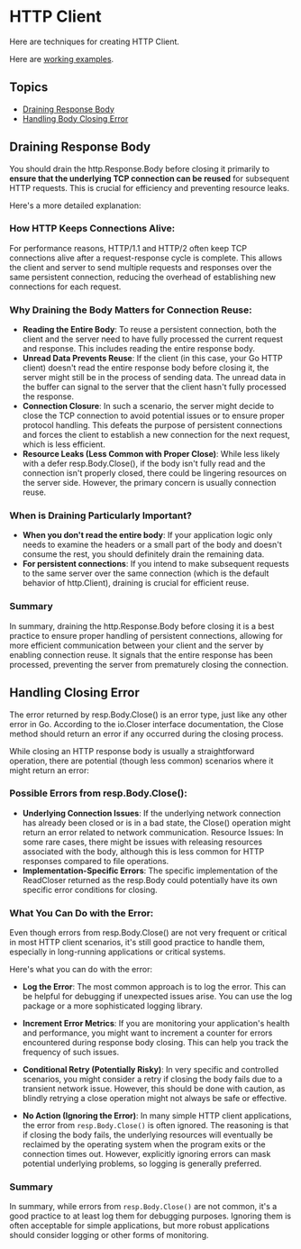 # HTTP Client

Here are techniques for creating HTTP Client.

Here are [working examples](./client_test.go).

## Topics

* [Draining Response Body](#draining-response-body)
* [Handling Body Closing Error](#handling-closing-error)

## Draining Response Body

You should drain the http.Response.Body before closing it primarily to **ensure that the underlying TCP connection can be reused** for subsequent HTTP requests. This is crucial for efficiency and preventing resource leaks.

Here's a more detailed explanation:

### How HTTP Keeps Connections Alive:

For performance reasons, HTTP/1.1 and HTTP/2 often keep TCP connections alive after a request-response cycle is complete. This allows the client and server to send multiple requests and responses over the same persistent connection, reducing the overhead of establishing new connections for each request.

### Why Draining the Body Matters for Connection Reuse:

* **Reading the Entire Body**: To reuse a persistent connection, both the client and the server need to have fully processed the current request and response. This includes reading the entire response body.
* **Unread Data Prevents Reuse**: If the client (in this case, your Go HTTP client) doesn't read the entire response body before closing it, the server might still be in the process of sending data. The unread data in the buffer can signal to the server that the client hasn't fully processed the response.
* **Connection Closure**: In such a scenario, the server might decide to close the TCP connection to avoid potential issues or to ensure proper protocol handling. This defeats the purpose of persistent connections and forces the client to establish a new connection for the next request, which is less efficient.
* **Resource Leaks (Less Common with Proper Close)**: While less likely with a defer resp.Body.Close(), if the body isn't fully read and the connection isn't properly closed, there could be lingering resources on the server side. However, the primary concern is usually connection reuse.

### When is Draining Particularly Important?

* **When you don't read the entire body**: If your application logic only needs to examine the headers or a small part of the body and doesn't consume the rest, you should definitely drain the remaining data.
* **For persistent connections**: If you intend to make subsequent requests to the same server over the same connection (which is the default behavior of http.Client), draining is crucial for efficient reuse.

### Summary

In summary, draining the http.Response.Body before closing it is a best practice to ensure proper handling of persistent connections, allowing for more efficient communication between your client and the server by enabling connection reuse. It signals that the entire response has been processed, preventing the server from prematurely closing the connection.

## Handling Closing Error

The error returned by resp.Body.Close() is an error type, just like any other error in Go. According to the io.Closer interface documentation, the Close method should return an error if any occurred during the closing process.

While closing an HTTP response body is usually a straightforward operation, there are potential (though less common) scenarios where it might return an error:

### Possible Errors from resp.Body.Close():

* **Underlying Connection Issues**: If the underlying network connection has already been closed or is in a bad state, the Close() operation might return an error related to network communication.
Resource Issues: In some rare cases, there might be issues with releasing resources associated with the body, although this is less common for HTTP responses compared to file operations.
* **Implementation-Specific Errors**: The specific implementation of the ReadCloser returned as the resp.Body could potentially have its own specific error conditions for closing.

### What You Can Do with the Error:

Even though errors from resp.Body.Close() are not very frequent or critical in most HTTP client scenarios, it's still good practice to handle them, especially in long-running applications or critical systems. 

Here's what you can do with the error:

* **Log the Error**: The most common approach is to log the error. This can be helpful for debugging if unexpected issues arise. You can use the log package or a more sophisticated logging library.

* **Increment Error Metrics**: If you are monitoring your application's health and performance, you might want to increment a counter for errors encountered during response body closing. This can help you track the frequency of such issues.

* **Conditional Retry (Potentially Risky)**: In very specific and controlled scenarios, you might consider a retry if closing the body fails due to a transient network issue. However, this should be done with caution, as blindly retrying a close operation might not always be safe or effective.

* **No Action (Ignoring the Error)**: In many simple HTTP client applications, the error from `resp.Body.Close()` is often ignored. The reasoning is that if closing the body fails, the underlying resources will eventually be reclaimed by the operating system when the program exits or the connection times out. However, explicitly ignoring errors can mask potential underlying problems, so logging is generally preferred.

### Summary

In summary, while errors from `resp.Body.Close()` are not common, it's a good practice to at least log them for debugging purposes. Ignoring them is often acceptable for simple applications, but more robust applications should consider logging or other forms of monitoring.